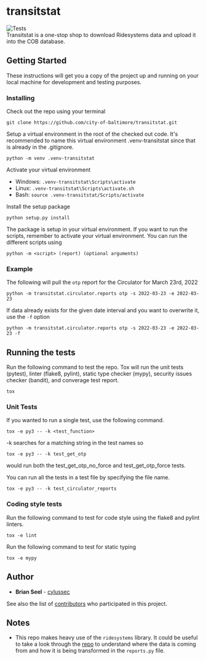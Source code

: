 # transitstat

![Tests](https://github.com/city-of-baltimore/transitstat/actions/workflows/tests.yml/badge.svg)  
Transitstat is a one-stop shop to download Ridesystems data and upload it into the COB database. 

## Getting Started

These instructions will get you a copy of the project up and running on your local machine for development and testing purposes. 

### Installing

Check out the repo using your terminal

```
git clone https://github.com/city-of-baltimore/transitstat.git
```

Setup a virtual environment in the root of the checked out code. It's recommended to name this virtual environment .venv-transitstat since that is already in the .gitignore.

```
python -m venv .venv-transitstat
```

Activate your virtual environment

- Windows: `.venv-transitstat\Scripts\activate`
- Linux: `.venv-transitstat\Scripts\activate.sh`
- Bash: `source .venv-transitstat/Scripts/activate`

Install the setup package

```
python setup.py install
```

The package is setup in your virtual environment. If you want to run the scripts, remember to activate your virtual environment. You can run the different scripts using 

```
python -m <script> (report) (optional arguments)
```


### Example

The following will pull the `otp` report for the Circulator for March 23rd, 2022

```
python -m transitstat.circulator.reports otp -s 2022-03-23 -e 2022-03-23
```

If data already exists for the given date interval and you want to overwrite it, use the `-f` option

```
python -m transitstat.circulator.reports otp -s 2022-03-23 -e 2022-03-23 -f
```

## Running the tests

Run the following command to test the repo. Tox will run the unit tests (pytest), linter (flake8, pylint), static type checker (mypy), security issues checker (bandit), and converage test report.

```
tox
```

### Unit Tests

If you wanted to run a single test, use the following command.

```
tox -e py3 -- -k <test_function>
```

-k searches for a matching string in the test names so 

```
tox -e py3 -- -k test_get_otp
```

would run both the test_get_otp_no_force and test_get_otp_force tests.

You can run all the tests in a test file by specifying the file name.

```
tox -e py3 -- -k test_circulator_reports
```

### Coding style tests

Run the following command to test for code style using the flake8 and pylint linters.

```
tox -e lint
```

Run the following command to test for static typing

```
tox -e mypy
```

## Author

* **Brian Seel** - [cylussec](https://github.com/cylussec)

See also the list of [contributors](https://github.com/city-of-baltimore/transitstat/graphs/contributors) who participated in this project.

## Notes

* This repo makes heavy use of the `ridesystems` library. It could be useful to take a look through the [repo](https://github.com/city-of-baltimore/ridesystems) to understand where the data is coming from and how it is being transformed in the `reports.py` file.